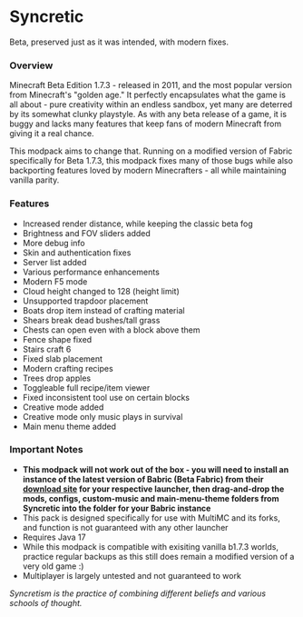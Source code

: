 # Syncretic
Beta, preserved just as it was intended, with modern fixes.

### Overview
Minecraft Beta Edition 1.7.3 - released in 2011, and the most popular version from Minecraft's "golden age." It perfectly encapsulates what the game is all about - pure creativity within an endless sandbox, yet many are deterred by its somewhat clunky playstyle. As with any beta release of a game, it is buggy and lacks many features that keep fans of modern Minecraft from giving it a real chance.

This modpack aims to change that. Running on a modified version of Fabric specifically for Beta 1.7.3, this modpack fixes many of those bugs while also backporting features loved by modern Minecrafters - all while maintaining vanilla parity.


### Features
- Increased render distance, while keeping the classic beta fog
- Brightness and FOV sliders added
- More debug info
- Skin and authentication fixes
- Server list added
- Various performance enhancements
- Modern F5 mode
- Cloud height changed to 128 (height limit)
- Unsupported trapdoor placement
- Boats drop item instead of crafting material
- Shears break dead bushes/tall grass
- Chests can open even with a block above them
- Fence shape fixed
- Stairs craft 6
- Fixed slab placement
- Modern crafting recipes
- Trees drop apples
- Toggleable full recipe/item viewer
- Fixed inconsistent tool use on certain blocks
- Creative mode added
- Creative mode only music plays in survival
- Main menu theme added


### Important Notes
- **This modpack will not work out of the box - you will need to install an instance of the latest version of Babric (Beta Fabric) from their [download site](https://babric.github.io/use/installer/) for your respective launcher, then drag-and-drop the mods, configs, custom-music and main-menu-theme folders from Syncretic into the folder for your Babric instance**
- This pack is designed specifically for use with MultiMC and its forks, and function is not guaranteed with any other launcher
- Requires Java 17
- While this modpack is compatible with exisiting vanilla b1.7.3 worlds, practice regular backups as this still does remain a modified version of a very old game :)
- Multiplayer is largely untested and not guaranteed to work


_Syncretism is the practice of combining different beliefs and various schools of thought._
